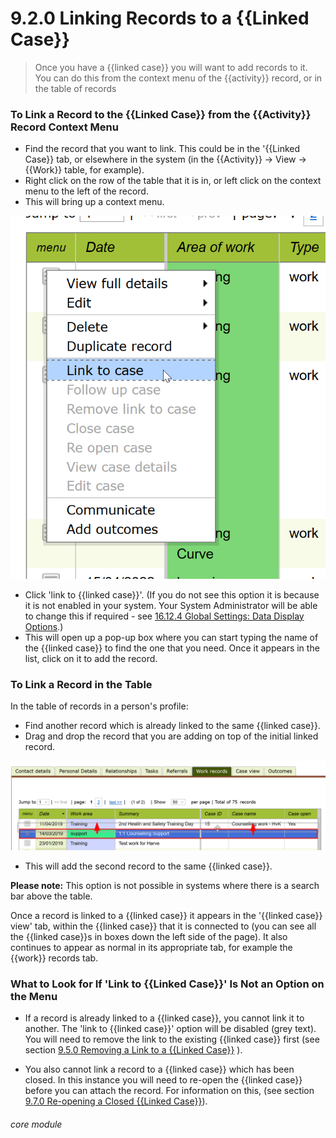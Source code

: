 # 9.2.0 <i class="fas fa-link"></i>  Linking Records to a {{Linked Case}}

> Once you have a {{linked case}} you will want to add records to it. You can do this from the context menu of the {{activity}} record, or in the table of records



### To Link a Record to the {{Linked Case}} from the {{Activity}} Record Context Menu

- Find the record that you want to link. This could be in the '{{Linked Case}} tab, or elsewhere in the system (in the {{Activity}} -> View -> {{Work}} table, for example). 
- Right click on the row of the table that it is in, or left click on the context menu to the left of the record. 
- This will bring up a context menu. 

![The {{Work}} Record Context Menu](9.2.0a.png)


- Click 'link to {{linked case}}'. (If you do not see this option it is because it is not enabled in your system. Your System Administrator will be able to change this if required - see [16.12.4 Global Settings: Data Display Options](/help/index/p/16.12.4).) 
- This will open up a pop-up box where you can start typing the name of the {{linked case}} to find the one that you need. Once it appears in the list, click on it to add the record.

### To Link a Record in the Table

In the table of records in a person's profile:
- Find another record which is already linked to the same {{linked case}}. 
- Drag and drop the record that you are adding on top of the initial linked record.

![Drag and Drop to Add to a Case](9.2.0b.png)

- This will add the second record to the same {{linked case}}. 

**Please note:** This option is not possible in systems where there is a search bar above the table. 


Once a record is linked to a {{linked case}} it appears in the '{{linked case}} view' tab, within the {{linked case}} that it is connected to (you can see all the {{linked case}}s in boxes down the left side of the page). It also continues to appear as normal in its appropriate tab, for example the {{work}} records tab. 


### What to Look for If 'Link to {{Linked Case}}' Is Not an Option on the Menu

- If a record is already linked to a {{linked case}}, you cannot link it to another. The 'link to {{linked case}}' option will be disabled (grey text). You will need to remove the link to the existing {{linked case}} first (see section [9.5.0  Removing a Link to a {{Linked Case}}](/help/index//p/9.5.0) ).

- You also cannot link a record to a {{linked case}} which has been closed. In this instance you will need to re-open the {{linked case}} before you can attach the record. For information on this, (see section [9.7.0 Re-opening a Closed {{Linked Case}}](/help/index//p/9.7.0)).


###### core module

